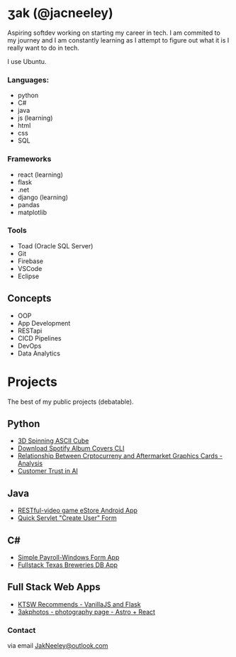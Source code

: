 # ʒak (@jacneeley)
Aspiring softdev working on starting my career in tech. I am commited to my journey and I am constantly learning as I attempt to figure out what it is I really want to do in tech.

I use Ubuntu.

### Languages:
- python
- C#
- java 
- js (learning)
- html
- css
- SQL

### Frameworks
- react (learning)
- flask
- .net
- django (learning)
- pandas
- matplotlib

### Tools
- Toad (Oracle SQL Server)
- Git
- Firebase
- VSCode
- Eclipse

## Concepts
- OOP
- App Development
- RESTapi
- CICD Pipelines
- DevOps
- Data Analytics

# Projects
The best of my public projects (debatable).

## Python
- [3D Spinning ASCII Cube](https://github.com/jacneeley/cube_go_spin)
- [Download Spotify Album Covers CLI](https://github.com/jacneeley/get-spotify-python-CLI)
- [Relationship Between Crptocurreny and Aftermarket Graphics Cards - Analysis](https://github.com/jacneeley/crypto-gpuAnalysis)
- [Customer Trust in AI](https://github.com/jacneeley/Customer_Trust_AI)

## Java
- [RESTful-video game eStore Android App](https://github.com/jacneeley/REST-videogamelistapp#code)
- [Quick Servlet "Create User" Form](https://github.com/jacneeley/handleForms#code)

## C#
- [Simple Payroll-Windows Form App](https://github.com/jacneeley/simple-payroll-wfa)
- [Fullstack Texas Breweries DB App](https://github.com/jacneeley/TexasBreweriesAPI_Prototype)

## Full Stack Web Apps
- [KTSW Recommends - VanillaJS and Flask](https://ktsw-recommends-8qqa.onrender.com/)
- [3akphotos - photography page - Astro + React](https://3akphotos.xyz)

### Contact 
via email JakNeeley@outlook.com
